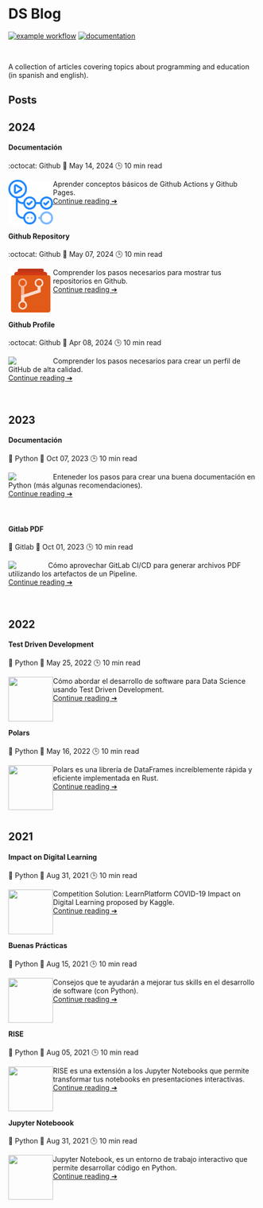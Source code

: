 # DS Blog

[![example workflow](https://github.com/fralfaro/blog/actions/workflows/documentation.yml/badge.svg)](https://github.com/fralfaro/blog/actions)
[![documentation](https://img.shields.io/badge/🌐-Blog-blue)](https://fralfaro.github.io/blog/)

<img src="docs/images/ds.png" alt="" align="center" width="400"/>

A collection of articles covering topics about programming and education (in spanish and english).

## Posts

## 2024

#### Documentación

:octocat: Github  📅 May 14, 2024 🕒  10 min read

[<img src="posts/images/actions2.png"  width="90"  align="left">](https://fralfaro.github.io/blog/posts/2024/github_actions)
Aprender conceptos básicos de Github Actions y Github Pages. <br>
[Continue reading ➔](https://fralfaro.github.io/blog/posts/2024/github_actions) 
<br><br><br>

#### Github Repository

:octocat: Github   📅 May 07, 2024 🕒  10 min read

[<img src="posts/images/repos3.png"  width="90"  align="left">](https://fralfaro.github.io/blog/posts/2024/github_repos)
Comprender los pasos necesarios para mostrar tus repositorios en Github. <br>
[Continue reading ➔](https://fralfaro.github.io/blog/posts/2024/github_repos) 
<br><br><br>

#### Github Profile

:octocat: Github   📅 Apr 08, 2024 🕒  10 min read

[<img src="posts/images/profile.png"  width="90"  align="left">](https://fralfaro.github.io/blog/posts/2024/github_profile)
Comprender los pasos necesarios para crear un perfil de GitHub de alta calidad. <br>
[Continue reading ➔](https://fralfaro.github.io/blog/posts/2024/github_profile) 
<br><br><br>



## 2023

#### Documentación

🐍 Python  📅 Oct 07, 2023 🕒  10 min read

[<img src="posts/images/books.png"  width="90"  align="left">](https://fralfaro.github.io/blog/posts/2023/art_docs)
Enteneder los pasos para crear una buena documentación en Python (más algunas recomendaciones). <br>
[Continue reading ➔](https://fralfaro.github.io/blog/posts/2023/art_docs) 
<br><br><br>

#### Gitlab PDF

:fox_face: Gitlab  📅 Oct 01, 2023 🕒  10 min read

[<img src="posts/images/gitlab-ci.png"  width="80"  align="left">](https://fralfaro.github.io/blog/posts/2023/gitlab_pdf/)
Cómo aprovechar GitLab CI/CD para generar archivos PDF utilizando los artefactos de un Pipeline. <br>
[Continue reading ➔](https://fralfaro.github.io/blog/posts/2023/gitlab_pdf) 
<br><br><br>

## 2022

#### Test Driven Development

🐍 Python  📅 May 25, 2022 🕒  10 min read

[<img src="posts/images/tdd.png"  width="90" height="90" align="left">](https://medium.com/@fralfaro/qu%C3%A9-es-el-test-driven-development-7d45160a5a5a)
Cómo abordar el desarrollo de software para Data Science usando Test Driven Development. <br>
[Continue reading ➔](https://fralfaro.github.io/blog/posts/2022/2021-07-15-tdd)
<br><br><br>


#### Polars

🐍 Python  📅 May 16, 2022 🕒  10 min read


[<img src="posts/images/polars.png"  width="90" height="90" align="left">](https://fralfaro.github.io/blog/posts/2022/2022-03-16-polars)
Polars es una librería de DataFrames increíblemente rápida y eficiente  implementada en Rust.<br>
[Continue reading ➔](https://fralfaro.github.io/blog/posts/2022/2022-03-16-polars)
<br><br><br><br>


## 2021

#### Impact on Digital Learning

🐍 Python  📅 Aug 31, 2021 🕒  10 min read

[<img src="posts/images/learning.jpg"  width="90" height="90" align="left">](https://www.kaggle.com/code/faamds/basic-analysis-impact-on-digital-learning)
Competition Solution:  LearnPlatform  COVID-19 Impact on Digital Learning proposed by Kaggle.<br>
[Continue reading ➔](https://fralfaro.github.io/blog/posts/2021/eda_learnplatform)
<br><br><br>


#### Buenas Prácticas

🐍 Python  📅 Aug 15, 2021 🕒  10 min read

[<img src="posts/images/python.png"  width="90" height="90" align="left">](https://fralfaro.github.io/blog/posts/2021/2021-08-31-buenas_practicas)
Consejos que te ayudarán a mejorar tus skills en el desarrollo de software (con Python).<br>
[Continue reading ➔](https://fralfaro.github.io/blog/posts/2021/2021-08-31-buenas_practicas)
<br><br><br>


#### RISE

🐍 Python  📅 Aug 05, 2021 🕒  10 min read

[<img src="posts/images/presentacion.png"  width="90" height="90" align="left">](https://fralfaro.github.io/blog/posts/2021/2021-08-05-rise)
RISE es una extensión a los Jupyter Notebooks que permite transformar
 tus notebooks en presentaciones interactivas.<br>
[Continue reading ➔](https://fralfaro.github.io/blog/posts/2021/2021-08-05-rise)
<br><br><br>

#### Jupyter Noteboook

🐍 Python  📅 Aug 31, 2021 🕒  10 min read

[<img src="posts/images/jupyter.png"  width="90" height="90" align="left">](https://fralfaro.github.io/blog/posts/2021/2021-07-31-jupyter)
Jupyter Notebook, es un entorno de trabajo interactivo que permite desarrollar código en Python.<br>
[Continue reading ➔](https://fralfaro.github.io/blog/posts/2021/2021-07-31-jupyter)
